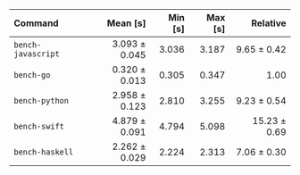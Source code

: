 | Command | Mean [s] | Min [s] | Max [s] | Relative |
|:---|---:|---:|---:|---:|
| `bench-javascript` | 3.093 ± 0.045 | 3.036 | 3.187 | 9.65 ± 0.42 |
| `bench-go` | 0.320 ± 0.013 | 0.305 | 0.347 | 1.00 |
| `bench-python` | 2.958 ± 0.123 | 2.810 | 3.255 | 9.23 ± 0.54 |
| `bench-swift` | 4.879 ± 0.091 | 4.794 | 5.098 | 15.23 ± 0.69 |
| `bench-haskell` | 2.262 ± 0.029 | 2.224 | 2.313 | 7.06 ± 0.30 |
